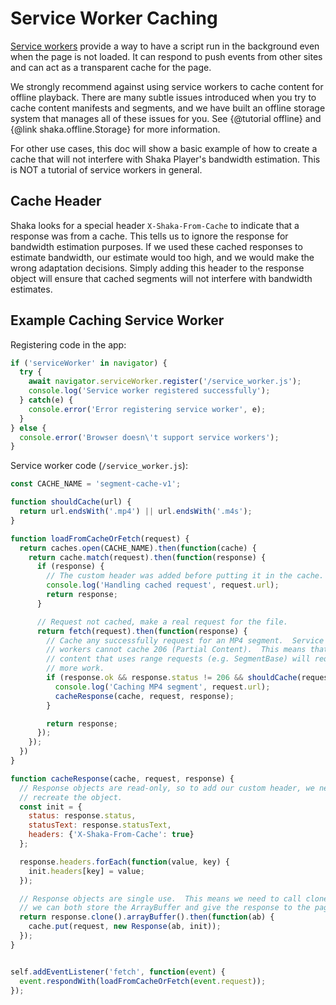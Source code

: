 # Service Worker Caching

[Service workers][1] provide a way to have a script run in the background even
when the page is not loaded.  It can respond to push events from other sites and
can act as a transparent cache for the page.

We strongly recommend against using service workers to cache content for offline
playback.  There are many subtle issues introduced when you try to cache content
manifests and segments, and we have built an offline storage system that manages
all of these issues for you.  See {@tutorial offline} and
{@link shaka.offline.Storage} for more information.

For other use cases, this doc will show a basic example of how to create a cache
that will not interfere with Shaka Player's bandwidth estimation. This is NOT a
tutorial of service workers in general.

[1]: https://developer.mozilla.org/en-US/docs/Web/API/Service_Worker_API


## Cache Header

Shaka looks for a special header `X-Shaka-From-Cache` to indicate that a
response was from a cache.  This tells us to ignore the response for bandwidth
estimation purposes.  If we used these cached responses to estimate bandwidth,
our estimate would too high, and we would make the wrong adaptation decisions.
Simply adding this header to the response object will ensure that cached
segments will not interfere with bandwidth estimates.


## Example Caching Service Worker

Registering code in the app:

```js
if ('serviceWorker' in navigator) {
  try {
    await navigator.serviceWorker.register('/service_worker.js');
    console.log('Service worker registered successfully');
  } catch(e) {
    console.error('Error registering service worker', e);
  }
} else {
  console.error('Browser doesn\'t support service workers');
}
```

Service worker code (`/service_worker.js`):

```js
const CACHE_NAME = 'segment-cache-v1';

function shouldCache(url) {
  return url.endsWith('.mp4') || url.endsWith('.m4s');
}

function loadFromCacheOrFetch(request) {
  return caches.open(CACHE_NAME).then(function(cache) {
    return cache.match(request).then(function(response) {
      if (response) {
        // The custom header was added before putting it in the cache.
        console.log('Handling cached request', request.url);
        return response;
      }

      // Request not cached, make a real request for the file.
      return fetch(request).then(function(response) {
        // Cache any successfully request for an MP4 segment.  Service
        // workers cannot cache 206 (Partial Content).  This means that
        // content that uses range requests (e.g. SegmentBase) will require
        // more work.
        if (response.ok && response.status != 206 && shouldCache(request.url)) {
          console.log('Caching MP4 segment', request.url);
          cacheResponse(cache, request, response);
        }

        return response;
      });
    });
  })
}

function cacheResponse(cache, request, response) {
  // Response objects are read-only, so to add our custom header, we need to
  // recreate the object.
  const init = {
    status: response.status,
    statusText: response.statusText,
    headers: {'X-Shaka-From-Cache': true}
  };

  response.headers.forEach(function(value, key) {
    init.headers[key] = value;
  });

  // Response objects are single use.  This means we need to call clone() so
  // we can both store the ArrayBuffer and give the response to the page.
  return response.clone().arrayBuffer().then(function(ab) {
    cache.put(request, new Response(ab, init));
  });
}


self.addEventListener('fetch', function(event) {
  event.respondWith(loadFromCacheOrFetch(event.request));
});
```
